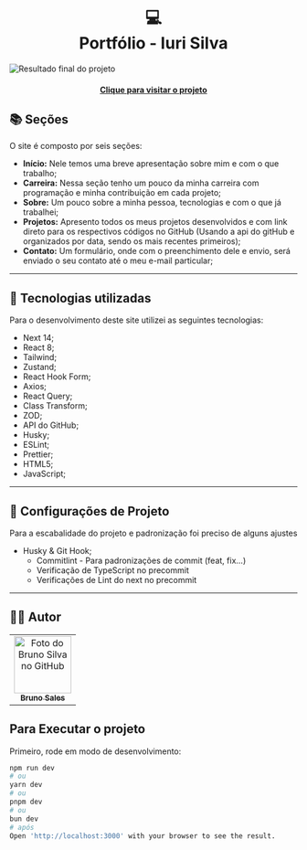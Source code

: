 <h1 align="center">
  💻<br>Portfólio - Iuri Silva
</h1>

![Resultado final do projeto](assets/image/preview.png)

<h4 align="center"><a href="https://portfolio-brunossales.vercel.app/">Clique para visitar o projeto</a></h4>

## 📚 Seções

O site é composto por seis seções:

-   **Início:** Nele temos uma breve apresentação sobre mim e com o que trabalho;
-   **Carreira:** Nessa seção tenho um pouco da minha carreira com programação e minha contribuição em cada projeto;
-   **Sobre:** Um pouco sobre a minha pessoa, tecnologias e com o que já trabalhei;
-   **Projetos:** Apresento todos os meus projetos desenvolvidos e com link direto para os respectivos códigos no GitHub (Usando a api do gitHub e organizados por data, sendo os mais recentes primeiros);
-   **Contato:** Um formulário, onde com o preenchimento dele e envio, será enviado o seu contato até o meu e-mail particular;

---

## 💼 Tecnologias utilizadas

Para o desenvolvimento deste site utilizei as seguintes tecnologias:

-   Next 14;
-   React 8;
-   Tailwind;
-   Zustand;
-   React Hook Form;
-   Axios;
-   React Query;
-   Class Transform;
-   ZOD;
-   API do GitHub;
-   Husky;
-   ESLint;
-   Prettier;
-   HTML5;
-   JavaScript;

---

## 📖 Configurações de Projeto

Para a escabalidade do projeto e padronização foi preciso de alguns ajustes

-   Husky & Git Hook;
    -   Commitlint - Para padronizações de commit (feat, fix...)
    -   Verificação de TypeScript no precommit
    -   Verificações de Lint do next no precommit

---

<h2>👨‍💻 Autor</h2>

<table>
  <tr>
    <td align="center">
      <a href="https://github.com/brunossales">
        <img src="https://avatars.githubusercontent.com/brunossales" width="100px;" alt="Foto do Bruno Silva no GitHub"/><br>
        <sub>
          <b>Bruno Sales</b>
        </sub>
      </a>
    </td>
  </tr>
</table>

## Para Executar o projeto

Primeiro, rode em modo de desenvolvimento:

```bash
npm run dev
# ou
yarn dev
# ou
pnpm dev
# ou
bun dev
# após
Open 'http://localhost:3000' with your browser to see the result.
```
